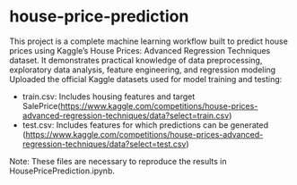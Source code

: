 # house-price-prediction
This project is a complete machine learning workflow built to predict house prices using Kaggle’s House Prices: Advanced Regression Techniques dataset. It demonstrates practical knowledge of data preprocessing, exploratory data analysis, feature engineering, and regression modeling
Uploaded the official Kaggle datasets used for model training and testing:
- train.csv: Includes housing features and target SalePrice(https://www.kaggle.com/competitions/house-prices-advanced-regression-techniques/data?select=train.csv)
- test.csv: Includes features for which predictions can be generated (https://www.kaggle.com/competitions/house-prices-advanced-regression-techniques/data?select=test.csv)

Note: These files are necessary to reproduce the results in HousePricePrediction.ipynb.
